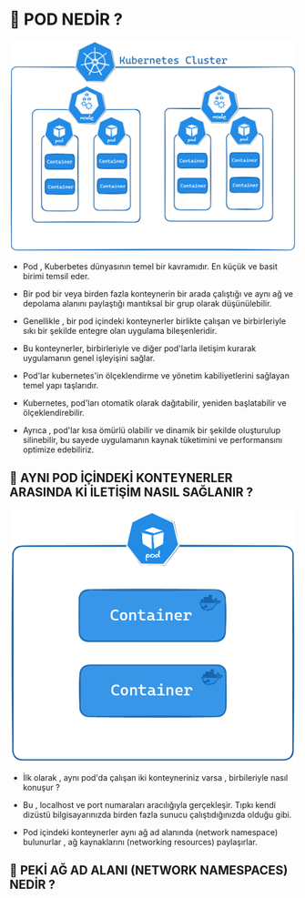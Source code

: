 # 🎯 POD NEDİR ? 

<img src = "https://github.com/rasitesdmr/kubernetes/blob/master/pod-overview/images/pod2.png">

* Pod , Kuberbetes dünyasının temel bir kavramıdır. En küçük ve basit birimi temsil eder. 

* Bir pod bir veya birden fazla konteynerin bir arada çalıştığı ve aynı ağ ve depolama alanını paylaştığı mantıksal bir grup olarak düşünülebilir.

* Genellikle , bir pod içindeki konteynerler birlikte çalışan ve birbirleriyle sıkı bir şekilde entegre olan uygulama bileşenleridir.

* Bu konteynerler, birbirleriyle ve diğer pod'larla iletişim kurarak uygulamanın genel işleyişini sağlar.

* Pod'lar kubernetes'in ölçeklendirme ve yönetim kabiliyetlerini sağlayan temel yapı taşlarıdır.

* Kubernetes, pod'ları otomatik olarak dağıtabilir, yeniden başlatabilir ve ölçeklendirebilir.

* Ayrıca , pod'lar kısa ömürlü olabilir ve dinamik bir şekilde oluşturulup silinebilir, bu sayede uygulamanın kaynak tüketimini ve performansını optimize edebiliriz.

## 📌 AYNI POD İÇİNDEKİ KONTEYNERLER ARASINDA Kİ İLETİŞİM NASIL SAĞLANIR ?

<img src = "https://github.com/rasitesdmr/kubernetes/blob/master/pod-overview/images/pod1.png">

* İlk olarak , aynı pod'da çalışan iki konteyneriniz varsa , birbileriyle nasıl konuşur ?

* Bu , localhost ve port numaraları aracılığıyla gerçekleşir. Tıpkı kendi dizüstü bilgisayarınızda birden fazla sunucu çalıştıdığınızda olduğu gibi.

* Pod içindeki konteynerler aynı ağ ad alanında (network namespace) bulunurlar , ağ kaynaklarını (networking resources) paylaşırlar.

## 📌 PEKİ AĞ AD ALANI (NETWORK NAMESPACES) NEDİR ?